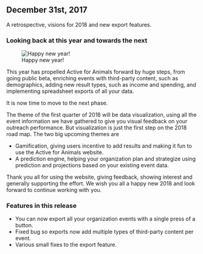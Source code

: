 ## December 31st, 2017

A retrospective, visions for 2018 and new export features.

### Looking back at this year and towards the next

<figure>
  <img src="about-news-newyear2018.png" alt="Happy new year!"/>
  <figcaption>Happy new year!</figcaption>
</figure>

This year has propelled Active for Animals forward by huge steps, from going public beta, enriching events with third-party content, such as demographics, adding new result types, such as income and spending, and implementing spreadsheet exports of all your data.

It is now time to move to the next phase.

The theme of the first quarter of 2018 will be data visualization, using all the event information we have gathered to give you visual feedback on your outreach performance.
But visualization is just the first step on the 2018 road map. The two big upcoming themes are

- Gamification, giving users incentive to add results and making it fun to use the Active for Animals website.
- A prediction engine, helping your organization plan and strategize using prediction and projections based on your existing event data.

Thank you all for using the website, giving feedback, showing interest and generally supporting the effort.
We wish you all a happy new 2018 and look forward to continue working with you.

### Features in this release

- You can now export all your organization events with a single press of a button.
- Fixed bug so exports now add multiple types of third-party content per event.
- Various small fixes to the export feature.
